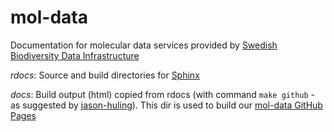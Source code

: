 # mol-data
Documentation for molecular data services provided by [Swedish Biodiversity Data Infrastructure](https://biodiversitydata.se/)

*rdocs*: Source and build directories for [Sphinx](http://www.sphinx-doc.org/en/master/)

*docs*: Build output (html) copied from rdocs (with command `make github` - as suggested by [jason-huling](https://github.com/sphinx-doc/sphinx/issues/3382#issuecomment-470772316)). This dir is used to build our [mol-data GitHub Pages](https://biodiversitydata-se.github.io/mol-data/)
